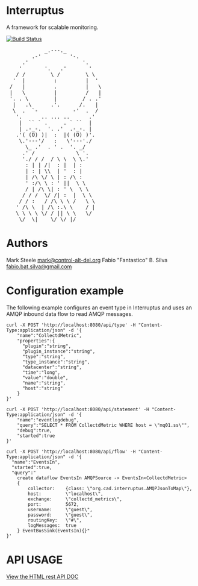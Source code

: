 Interruptus
================

A framework for scalable monitoring.


[![Build Status](https://travis-ci.org/marksteele/interruptus.svg?branch=master)](https://travis-ci.org/marksteele/interruptus)

<pre>
            _.---._
        .-'         '-.
     .'                 '.
    '       '.   .'       '
   / /        \ /        \ \
  '  |         :         |  '
 /   |         .         |   \
 |   \         |         /   |
 '. . \        |        / . .'
  |   .\      .'.      /.   |
  \  .  `-           -'  .  /
   '.      .. ... ..      .'
    |  `` ` .     . ` ``  |
    | .-_-.  '. .'  .-_-. |
   .'( (O) )|  :  |( (O) )'.
    \.'---'/   :   \'---'./
      \_ .'  . ' .  '. _/
     .' /             \ '.
     './ / /  / \ \  \ \.'
      : | | /|  : |  | :
      | : | \\  | '  : |
      | /\ \/ \ | : /\ :
      ' :/\ \ : ' ||  \ \
      / | /\ \| : ' \  \ \
     / / /  \/ /| :  |  \ \
    / / :   / /\ \ \ /   \ \
   ' /\ \  | /\ :.\ \    / |
   \ \ \ \ \/ / || \ \   \/
    \/  \|    \/ \/ |/
</pre>

Authors
=======

 Mark Steele <mark@control-alt-del.org>
 Fabio "Fantastico" B. Silva <fabio.bat.silva@gmail.com>


Configuration example
======================

The following example configures an event type in Interruptus and uses an AMQP inbound data flow to read AMQP messages.


```
curl -X POST 'http://localhost:8080/api/type' -H "Content-Type:application/json" -d '{
    "name":"CollectdMetric",
    "properties":{
      "plugin":"string",
      "plugin_instance":"string",
      "type":"string",
      "type_instance":"string",
      "datacenter":"string",
      "time":"long",
      "value":"double",
      "name":"string",
      "host":"string"
    }
}'

curl -X POST 'http://localhost:8080/api/statement' -H "Content-Type:application/json" -d '{
    "name":"eventlogdebug",
    "query":"SELECT * FROM CollectdMetric WHERE host = \"mq01.ss\"",
    "debug":true,
    "started":true
}'

curl -X POST 'http://localhost:8080/api/flow' -H "Content-Type:application/json" -d '{
  "name":"EventsIn",
  "started":true,
  "query":"
    create dataflow EventsIn AMQPSource -> EventsIn<CollectdMetric>
    {
        collector:    {class: \"org.cad.interruptus.AMQPJsonToMap\"},
        host:         \"localhost\",
        exchange:     \"collectd_metrics\",
        port:         5672,
        username:     \"guest\",
        password:     \"guest\",
        routingKey:   \"#\",
        logMessages:  true
    } EventBusSink(EventsIn){}"
}'

```

API USAGE
=========

[View the HTML rest API DOC](http://htmlpreview.github.io/?https://raw.github.com/marksteele/interruptus/master/generated/strapdown.html)
